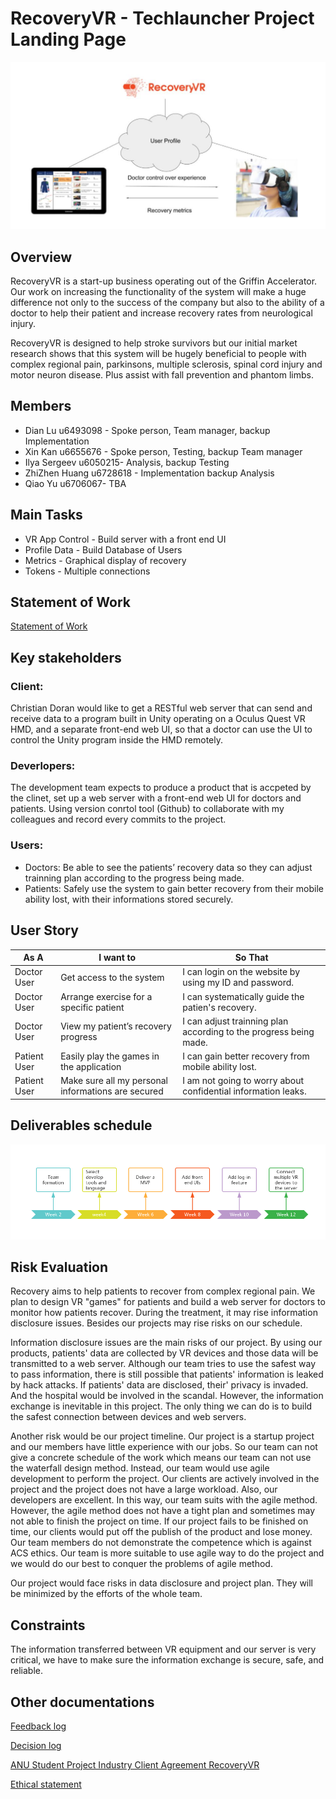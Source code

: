 # RecoveryVR - Techlauncher Project Landing Page
![image](https://github.com/cc33qq/recoveryVR/blob/master/pic/head-pic.PNG)
## Overview
RecoveryVR is a start-up business operating out of the Griffin Accelerator. Our work on increasing the functionality of the system will make a huge difference not only to the success of the company but also to the ability of a doctor to help their patient and increase recovery rates from neurological injury. 

RecoveryVR is designed to help stroke survivors but our initial market research shows that this system will be hugely beneficial to people with complex regional pain, parkinsons, multiple sclerosis, spinal cord injury and motor neuron disease. Plus assist with fall prevention and phantom limbs. 
## Members
- Dian Lu u6493098 - Spoke person, Team manager, backup Implementation
- Xin Kan u6655676 - Spoke person, Testing, backup Team manager
- Ilya Sergeev u6050215- Analysis, backup Testing
- ZhiZhen Huang u6728618 - Implementation backup Analysis
- Qiao Yu u6706067- TBA
## Main Tasks
- VR App Control - Build server with a front end UI
- Profile Data - Build Database of Users
- Metrics - Graphical display of recovery
- Tokens - Multiple connections
## Statement of Work
[Statement of Work](https://github.com/cc33qq/recoveryVR/blob/master/docs/Statement%20of%20work.md)

## Key stakeholders
### Client:
Christian Doran would like to get a RESTful web server that can send and receive data to a program built in Unity operating on a Oculus Quest VR HMD, and a separate front-end web UI, so that a doctor can use the UI to control the Unity program inside the HMD remotely.
### Deverlopers:
The development team expects to produce a product that is accpeted by the clinet, set up a web server with a front-end web UI for doctors and  patients. Using version conrtol tool (Github) to collaborate with my colleagues and record every commits to the project.
### Users:
- Doctors: Be able to see the patients’ recovery data so they can adjust trainning plan according to the progress being made.
- Patients: Safely use the system to gain better recovery from their mobile ability lost, with their informations stored securely.

## User Story
| As A       | I want to     |      So That |
-------------|---------------|--------------
|Doctor User|Get access to the system |I can login on the website by using my ID and password.|
|Doctor User|Arrange exercise for a specific patient|I can systematically guide the patien's recovery.|
|Doctor User|View my patient’s recovery progress|I can adjust trainning plan according to the progress being made.|
|Patient User |Easily play the games in the application|I can gain better recovery from mobile ability lost. |
|Patient User |Make sure all my personal informations are secured|I am not going to worry about confidential information leaks. |

## Deliverables schedule
![image](https://github.com/cc33qq/recoveryVR/blob/master/pic/time.png)
## Risk Evaluation
Recovery aims to help patients to recover from complex regional pain. We plan to design VR "games" for patients and build a web server for doctors to monitor how patients recover. During the treatment, it may rise information disclosure issues. Besides our projects may rise risks on our schedule.

Information disclosure issues are the main risks of our project. By using our products, patients' data are collected by VR devices and those data will be transmitted to a web server. Although our team tries to use the safest way to pass information, there is still possible that patients' information is leaked by hack attacks. If patients' data are disclosed, their' privacy is invaded. And the hospital would be involved in the scandal. However, the information exchange is inevitable in this project. The only thing we can do is to build the safest connection between devices and web servers.

Another risk would be our project timeline. Our project is a startup project and our members have little experience with our jobs. So our team can not give a concrete schedule of the work which means our team can not use the waterfall design method. Instead, our team would use agile development to perform the project. Our clients are actively involved in the project and the project does not have a large workload. Also, our developers are excellent. In this way, our team suits with the agile method. However, the agile method does not have a tight plan and sometimes may not able to finish the project on time. If our project fails to be finished on time, our clients would put off the publish of the product and lose money. Our team members do not demonstrate the competence which is against ACS ethics. Our team is more suitable to use agile way to do the project and we would do our best to conquer the problems of agile method.

Our project would face risks in data disclosure and project plan. They will be minimized by the efforts of the whole team.

## Constraints
The information transferred between VR equipment and our server is very critical, we have to make sure the information exchange is secure, safe, and reliable.

## Other documentations
[Feedback log](https://github.com/cc33qq/recoveryVR/blob/master/docs/Feedback_log.md)

[Decision log](https://github.com/cc33qq/recoveryVR/blob/master/docs/Decision_log.md)

[ANU Student Project Industry Client Agreement RecoveryVR](https://github.com/cc33qq/recoveryVR/blob/master/docs/ANU_Student_Project_Industry_Client_Agreement_RecoveryVR.docx)

[Ethical statement](https://github.com/cc33qq/recoveryVR/blob/master/docs/Ethical%20Review%20Application.pdf)

